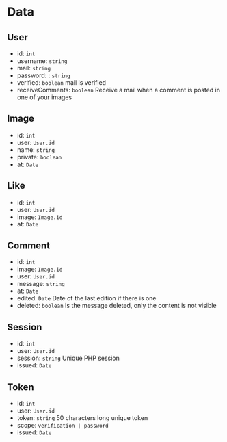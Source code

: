 
# Data

## User

* id: ``int``
* username: ``string``
* mail: ``string``
* password: : ``string``
* verified: ``boolean`` mail is verified
* receiveComments: ``boolean`` Receive a mail when a comment is posted in one of your images

## Image

* id: ``int``
* user: ``User.id``
* name: ``string``
* private: ``boolean``
* at: ``Date``

## Like

* id: ``int``
* user: ``User.id``
* image: ``Image.id``
* at: ``Date``

## Comment

* id: ``int``
* image: ``Image.id``
* user: ``User.id``
* message: ``string``
* at: ``Date``
* edited: ``Date`` Date of the last edition if there is one
* deleted: ``boolean`` Is the message deleted, only the content is not visible

## Session

* id: ``int``
* user: ``User.id``
* session: ``string`` Unique PHP session
* issued: ``Date``

## Token

* id: ``int``
* user: ``User.id``
* token: ``string`` 50 characters long unique token
* scope: ``verification | password``
* issued: ``Date``
